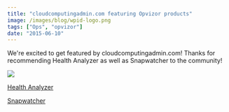 ```yaml
---
title: "cloudcomputingadmin.com featuring Opvizor products"
image: /images/blog/wpid-logo.png
tags: ["Ops", "opvizor"]
date: "2015-06-10"
---
```


We're excited to get featured by cloudcomputingadmin.com! Thanks for recommending Health Analyzer as well as Snapwatcher to the community!

[![](/images/blog/wpid-logo.png)](http://www.cloudcomputingadmin.com/)

[](http://www.cloudcomputingadmin.com/products/monitoring/opvizor-inc-snapwatcher.html)[Health Analyzer](http://www.cloudcomputingadmin.com/products/monitoring/opvizor-inc-vmware-health-analyzer.html "Health Analyzer")

[Snapwatcher](http://www.cloudcomputingadmin.com/products/monitoring/opvizor-inc-snapwatcher.html "Snapwatcher")

